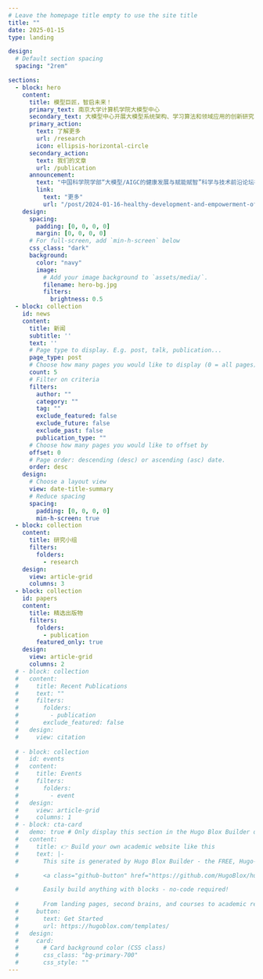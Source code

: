 ```yaml
---
# Leave the homepage title empty to use the site title
title: ""
date: 2025-01-15
type: landing

design:
  # Default section spacing
  spacing: "2rem"

sections:
  - block: hero
    content:
      title: 模型巨匠，智启未来！
      primary_text: 南京大学计算机学院大模型中心
      secondary_text: 大模型中心开展大模型系统架构、学习算法和领域应用的创新研究，为通用人工智能（AGI）和超级智能（Super Intelligence）提供核心技术。主要研究方向包括面向大模型的芯片、网络、计算等系统架构、面向大模型的高效能机器学习算法、大模型知识增强学习算法以及视觉大模型、语言大模型、多模态大模型、科学大模型、具身大模型和智能体系统。
      primary_action:
        text: 了解更多
        url: /research
        icon: ellipsis-horizontal-circle
      secondary_action:
        text: 我们的文章
        url: /publication
      announcement:
        text: "中国科学院学部“大模型/AIGC的健康发展与赋能赋智”科学与技术前沿论坛在南京召开"
        link:
          text: "更多"
          url: "/post/2024-01-16-healthy-development-and-empowerment-of-large-models-aigc"
    design:
      spacing:
        padding: [0, 0, 0, 0]
        margin: [0, 0, 0, 0]
      # For full-screen, add `min-h-screen` below
      css_class: "dark"
      background:
        color: "navy"
        image:
          # Add your image background to `assets/media/`.
          filename: hero-bg.jpg
          filters:
            brightness: 0.5
  - block: collection
    id: news
    content:
      title: 新闻
      subtitle: ''
      text: ''
      # Page type to display. E.g. post, talk, publication...
      page_type: post
      # Choose how many pages you would like to display (0 = all pages)
      count: 5
      # Filter on criteria
      filters:
        author: ""
        category: ""
        tag: ""
        exclude_featured: false
        exclude_future: false
        exclude_past: false
        publication_type: ""
      # Choose how many pages you would like to offset by
      offset: 0
      # Page order: descending (desc) or ascending (asc) date.
      order: desc
    design:
      # Choose a layout view
      view: date-title-summary
      # Reduce spacing
      spacing:
        padding: [0, 0, 0, 0]
        min-h-screen: true
  - block: collection
    content:
      title: 研究小组
      filters:
        folders:
          - research
    design:
      view: article-grid
      columns: 3
  - block: collection
    id: papers
    content:
      title: 精选出版物
      filters:
        folders:
          - publication
        featured_only: true
    design:
      view: article-grid
      columns: 2
  # - block: collection
  #   content:
  #     title: Recent Publications
  #     text: ""
  #     filters:
  #       folders:
  #         - publication
  #       exclude_featured: false
  #   design:
  #     view: citation
  
  # - block: collection
  #   id: events
  #   content:
  #     title: Events
  #     filters:
  #       folders:
  #         - event
  #   design:
  #     view: article-grid
  #     columns: 1
  # - block: cta-card
  #   demo: true # Only display this section in the Hugo Blox Builder demo site
  #   content:
  #     title: 👉 Build your own academic website like this
  #     text: |-
  #       This site is generated by Hugo Blox Builder - the FREE, Hugo-based open source website builder trusted by 250,000+ academics like you.

  #       <a class="github-button" href="https://github.com/HugoBlox/hugo-blox-builder" data-color-scheme="no-preference: light; light: light; dark: dark;" data-icon="octicon-star" data-size="large" data-show-count="true" aria-label="Star HugoBlox/hugo-blox-builder on GitHub">Star</a>

  #       Easily build anything with blocks - no-code required!
        
  #       From landing pages, second brains, and courses to academic resumés, conferences, and tech blogs.
  #     button:
  #       text: Get Started
  #       url: https://hugoblox.com/templates/
  #   design:
  #     card:
  #       # Card background color (CSS class)
  #       css_class: "bg-primary-700"
  #       css_style: ""
---
```


